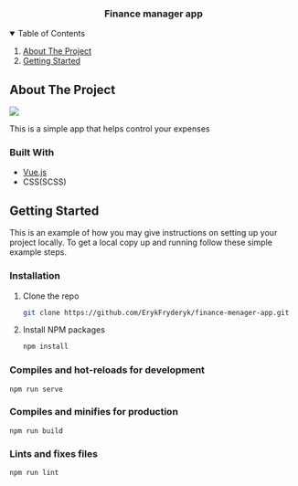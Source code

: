 <h3 align="center">Finance manager app</h3>

<!-- TABLE OF CONTENTS -->
<details open="open">
  <summary>Table of Contents</summary>
  <ol>
    <li>
      <a href="#about-the-project">About The Project</a>
    </li>
    <li>
      <a href="#getting-started">Getting Started</a>
    </li>
  </ol>
</details>

<!-- ABOUT THE PROJECT -->
## About The Project

<img src="https://github.com/ErykFryderyk/finance-menager-app/blob/master/src/assets/img/finance-menager-app.png">

This is a simple app that helps control your expenses 

### Built With

* [Vue.js](https://vuejs.org)
* CSS(SCSS)

<!-- GETTING STARTED -->
## Getting Started

This is an example of how you may give instructions on setting up your project locally.
To get a local copy up and running follow these simple example steps.

### Installation

1. Clone the repo
   ```sh
   git clone https://github.com/ErykFryderyk/finance-menager-app.git
   ```
2. Install NPM packages
   ```sh
   npm install
   ```
   
### Compiles and hot-reloads for development
```
npm run serve
```

### Compiles and minifies for production
```
npm run build
```

### Lints and fixes files
```
npm run lint
```




